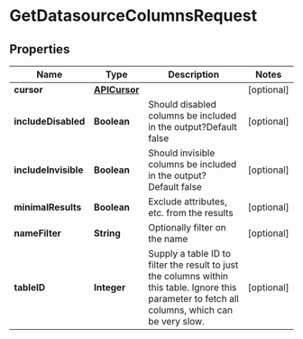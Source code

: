 

# GetDatasourceColumnsRequest


## Properties

| Name | Type | Description | Notes |
|------------ | ------------- | ------------- | -------------|
|**cursor** | [**APICursor**](APICursor.md) |  |  [optional] |
|**includeDisabled** | **Boolean** | Should disabled columns be included in the output?Default false |  [optional] |
|**includeInvisible** | **Boolean** | Should invisible columns be included in the output? Default false |  [optional] |
|**minimalResults** | **Boolean** | Exclude attributes, etc. from the results |  [optional] |
|**nameFilter** | **String** | Optionally filter on the name |  [optional] |
|**tableID** | **Integer** | Supply a table ID to filter the result to just the columns within this table. Ignore this parameter to fetch all columns, which can be very slow. |  [optional] |



